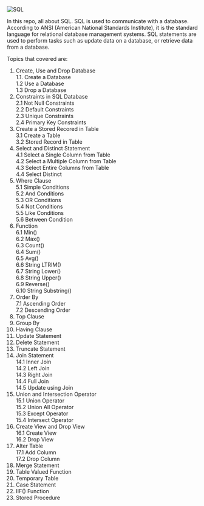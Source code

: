 ![SQL](https://pbs.twimg.com/media/FaEbtoZWYAIUWA6?format=jpg&name=medium)

In this repo, all about SQL. SQL is used to communicate with a database. According to ANSI (American National Standards Institute), it is the standard language for relational database management systems. SQL statements are used to perform tasks such as update data on a database, or retrieve data from a database.<br>

Topics that covered are:
1. Create, Use and Drop Database <br>
  1.1. Create a Database <br>
  1.2 Use a Database <br>
  1.3 Drop a Database <br>
2. Constraints in SQL Database <br>
  2.1 Not Null Constraints <br>
  2.2 Default Constraints <br>
  2.3 Unique Constraints <br>
  2.4 Primary Key Constraints <br>
3. Create a Stored Recored in Table <br>
  3.1 Create a Table <br>
  3.2 Stored Record in Table <br>
4. Select and Distinct Statement <br>
  4.1 Select a Single Column from Table <br>
  4.2 Select a Multiple Column from Table <br>
  4.3 Select Entire Columns from Table <br>
  4.4 Select Distinct <br>
5. Where Clause <br>
  5.1 Simple Conditions <br>
  5.2 And Conditions <br>
  5.3 OR Conditions <br>
  5.4 Not Conditions <br>
  5.5 Like Conditions <br>
  5.6 Between Condition <br>
6. Function <br>
  6.1 Min() <br>
  6.2 Max() <br>
  6.3 Count() <br>
  6.4 Sum() <br>
  6.5 Avg() <br>
  6.6 String LTRIM() <br>
  6.7 String Lower() <br>
  6.8 String Upper() <br>
  6.9 Reverse() <br>
  6.10 String Substring() <br>
7. Order By <br>
  7.1 Ascending Order <br>
  7.2 Descending Order <br>
8. Top Clause <br>
9. Group By <br>
10. Having Clause <br>
11. Update Statement <br>
12. Delete Statement <br>
13. Truncate Statement <br>
14. Join Statement <br>
  14.1 Inner Join <br>
  14.2 Left Join <br>
  14.3 Right Join <br>
  14.4 Full Join <br>
  14.5 Update using Join <br>
15. Union and Intersection Operator <br>
  15.1 Union Operator <br>
  15.2 Union All Operator <br>
  15.3 Except Operator <br>
  15.4 Intersect Operator <br>
16. Create View and Drop View <br>
  16.1 Create View <br>
  16.2 Drop View <br>
17. Alter Table <br>
  17.1 Add Column <br>
  17.2 Drop Column <br>
18. Merge Statement <br>
19. Table Valued Function <br>
20. Temporary Table <br>
21. Case Statement <br>
22. IIF() Function <br>
23.  Stored Procedure <br>
